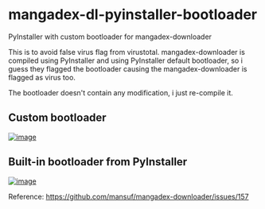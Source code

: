 # mangadex-dl-pyinstaller-bootloader
PyInstaller with custom bootloader for mangadex-downloader

This is to avoid false virus flag from virustotal. mangadex-downloader is compiled using PyInstaller and using PyInstaller default bootloader, so i guess they flagged the bootloader causing the mangadex-downloader is flagged as virus too. 

The bootloader doesn't contain any modification, i just re-compile it.

## Custom bootloader

[![image](https://github.com/user-attachments/assets/c23cfaa9-4ea6-419f-be69-76ebe531bfd6)](https://www.virustotal.com/gui/file/bf594401329ee4927202c7337a1748c31a4daccca09e74d07f9d7f2454698c71?nocache=1)

## Built-in bootloader from PyInstaller

[![image](https://github.com/user-attachments/assets/8d0e4e65-eb38-4290-a9a2-e802d05810d9)](https://www.virustotal.com/gui/file/8943280a34725d114b5dbf2681b6329f7728f77436414772bd43eb941028ed2b/detection)


Reference: https://github.com/mansuf/mangadex-downloader/issues/157
